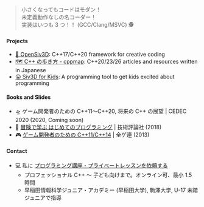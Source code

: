 > 小さくなってもコードはモダン！  
> 未定義動作なしの名コーダー！  
> 実装はいつも 3 つ！！ (GCC/Clang/MSVC) 🕵️   

#### Projects
- [🦖 OpenSiv3D](https://github.com/Siv3D/OpenSiv3D): C++17/C++20 framework for creative coding
- [🗺️ C++ の歩き方 - cppmap](https://cppmap.github.io/): C++20/23/26 articles and resources written in Japanese
- [😛 Siv3D for Kids](https://siv3d-for-kids.github.io/): A programming tool to get kids excited about programming

#### Books and Slides
- 🛸 ゲーム開発者のための C++11～C++20, 将来の C++ の展望 | CEDEC 2020 (2020, Coming soon)
- 📗 [冒険で学ぶ はじめてのプログラミング](https://www.amazon.co.jp/%E5%86%92%E9%99%BA%E3%81%A7%E5%AD%A6%E3%81%B6-%E3%81%AF%E3%81%98%E3%82%81%E3%81%A6%E3%81%AE%E3%83%97%E3%83%AD%E3%82%B0%E3%83%A9%E3%83%9F%E3%83%B3%E3%82%B0-%E9%88%B4%E6%9C%A8-%E9%81%BC/dp/4774199184/ref=as_li_ss_tl?_encoding=UTF8&qid=&sr=&linkCode=ll1&tag=cppmap-22&linkId=890aadae757be93b36c414cdad766f05) | 技術評論社 (2018)
- 🎮 [ゲーム開発者のための C++11/C++14](https://www.slideshare.net/Reputeless/c11c14) | 全ゲ連 (2013)

#### Contact
- 💻 私に [プログラミング講座・プライベートレッスンを依頼する](https://ryo-suzuki-contact.github.io/)
  - プロフェッショナル C++ ～ 子ども向けまで。オンライン可、最小 1.5 時間
  - 早稲田情報科学ジュニア・アカデミー (早稲田大学), 駒澤大学, U-17 未踏ジュニアで指導

<!--
**Reputeless/Reputeless** is a ✨ _special_ ✨ repository because its `README.md` (this file) appears on your GitHub profile.

Here are some ideas to get you started:

- 🔭 I’m currently working on ...
- 🌱 I’m currently learning ...
- 👯 I’m looking to collaborate on ...
- 🤔 I’m looking for help with ...
- 💬 Ask me about ...
- 📫 How to reach me: ...
- 😄 Pronouns: ...
- ⚡ Fun fact: ...
-->
